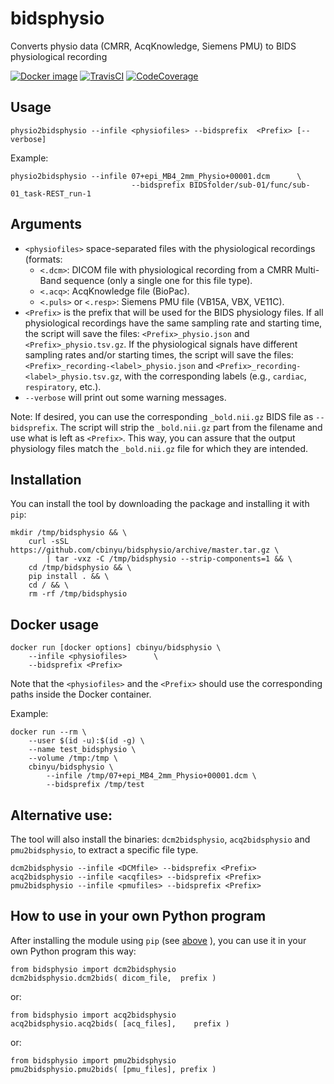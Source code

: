 # bidsphysio
Converts physio data (CMRR, AcqKnowledge, Siemens PMU) to BIDS physiological recording

[![Docker image](https://img.shields.io/badge/docker-cbinyu/bidsphysio:latest-brightgreen.svg?logo=docker&style=flat)](https://hub.docker.com/r/cbinyu/bidsphysio/tags/)
[![TravisCI](https://travis-ci.com/cbinyu/bidsphysio.svg?branch=master)](https://travis-ci.com/cbinyu/bidsphysio)
[![CodeCoverage](https://codecov.io/gh/cbinyu/bidsphysio/branch/master/graph/badge.svg)](https://codecov.io/gh/cbinyu/bidsphysio)

## Usage
```
physio2bidsphysio --infile <physiofiles> --bidsprefix  <Prefix> [--verbose]
```

Example:
```
physio2bidsphysio --infile 07+epi_MB4_2mm_Physio+00001.dcm      \
                           --bidsprefix BIDSfolder/sub-01/func/sub-01_task-REST_run-1
```

## Arguments
 * `<physiofiles>` space-separated files with the physiological
 recordings (formats:
	 * `<.dcm>`: DICOM file with physiological recording from a CMRR
     Multi-Band sequence (only a single one for this file type).
	 * `<.acq>`: AcqKnowledge file (BioPac).
	 * `<.puls>` or `<.resp>`: Siemens PMU file (VB15A, VBX, VE11C).
 * `<Prefix>` is the prefix that will be used for the BIDS physiology files.  If all physiological recordings have the same sampling rate and starting time, the script will save the files: `<Prefix>_physio.json` and `<Prefix>_physio.tsv.gz`.  If the physiological signals have different sampling rates and/or starting times, the script will save the files: `<Prefix>_recording-<label>_physio.json` and `<Prefix>_recording-<label>_physio.tsv.gz`, with the corresponding labels (e.g., `cardiac`, `respiratory`, etc.).
 * `--verbose` will print out some warning messages.



Note: If desired, you can use the corresponding `_bold.nii.gz` BIDS file as `--bidsprefix`. The script will strip the `_bold.nii.gz` part from the filename and use what is left as `<Prefix>`. This way, you can assure that the output physiology files match the `_bold.nii.gz` file for which they are intended.

## Installation
You can install the tool by downloading the package and installing it
with `pip`:

```
mkdir /tmp/bidsphysio && \
    curl -sSL https://github.com/cbinyu/bidsphysio/archive/master.tar.gz \
        | tar -vxz -C /tmp/bidsphysio --strip-components=1 && \
    cd /tmp/bidsphysio && \
    pip install . && \
    cd / && \
    rm -rf /tmp/bidsphysio
```

## Docker usage
```
docker run [docker options] cbinyu/bidsphysio \
    --infile <physiofiles>      \
    --bidsprefix <Prefix>
```
Note that the `<physiofiles>` and the `<Prefix>` should use the corresponding paths inside the Docker container.

Example:
```
docker run --rm \
    --user $(id -u):$(id -g) \
    --name test_bidsphysio \
    --volume /tmp:/tmp \
    cbinyu/bidsphysio \
        --infile /tmp/07+epi_MB4_2mm_Physio+00001.dcm \
        --bidsprefix /tmp/test
```

## Alternative use:

The tool will also install the binaries: `dcm2bidsphysio`, `acq2bidsphysio` and `pmu2bidsphysio`, to extract a specific file type.

```
dcm2bidsphysio --infile <DCMfile> --bidsprefix <Prefix>
acq2bidsphysio --infile <acqfiles> --bidsprefix <Prefix>
pmu2bidsphysio --infile <pmufiles> --bidsprefix <Prefix>
```

## How to use in your own Python program
After installing the module using `pip` (see [above](https://github.com/cbinyu/bidsphysio#installation "Installation") ), you can use it in your own Python program this way:
```
from bidsphysio import dcm2bidsphysio
dcm2bidsphysio.dcm2bids( dicom_file,  prefix )
```
or:
```
from bidsphysio import acq2bidsphysio
acq2bidsphysio.acq2bids( [acq_files],    prefix )
```
or:
```
from bidsphysio import pmu2bidsphysio
pmu2bidsphysio.pmu2bids( [pmu_files], prefix )
```


